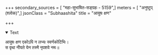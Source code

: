 +++
secondary_sources = [ "महा-सुभाषित-सङ्ग्रहः - 5159",]
meters = [ "अनुष्टुप् (श्लोक)",]
jsonClass = "Subhaashita"
title = "आयुषः क्षण"

+++

<details open><summary>Text</summary>

आयुषः क्षण एकोऽपि न लभ्यः स्वर्णकोटिभिः।  
स वृथा नीयते येन तस्मै नृपशवे नमः॥
</details>
